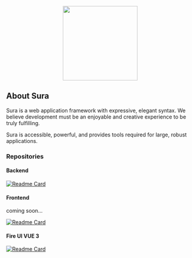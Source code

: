 <p align="center"><a href="#">
<img src="https://avatars.githubusercontent.com/u/78104442?s=200&v=4" width="200">
</a></p>

## About Sura

Sura is a web application framework with expressive, elegant syntax. We believe development must be an enjoyable and creative experience to be truly fulfilling. 

Sura is accessible, powerful, and provides tools required for large, robust applications.

### Repositories

#### Backend

[![Readme Card](https://github-readme-stats.vercel.app/api/pin/?username=suralabs&repo=sura)](https://github.com/suralabs/sura)

#### Frontend

coming soon...

[![Readme Card](https://github-readme-stats.vercel.app/api/pin/?username=suralabs&repo=app)](https://github.com/suralabs/app)

#### Fire UI VUE 3

[![Readme Card](https://github-readme-stats.vercel.app/api/pin/?username=suralabs&repo=fire-ui)](https://github.com/suralabs/fire-ui)
